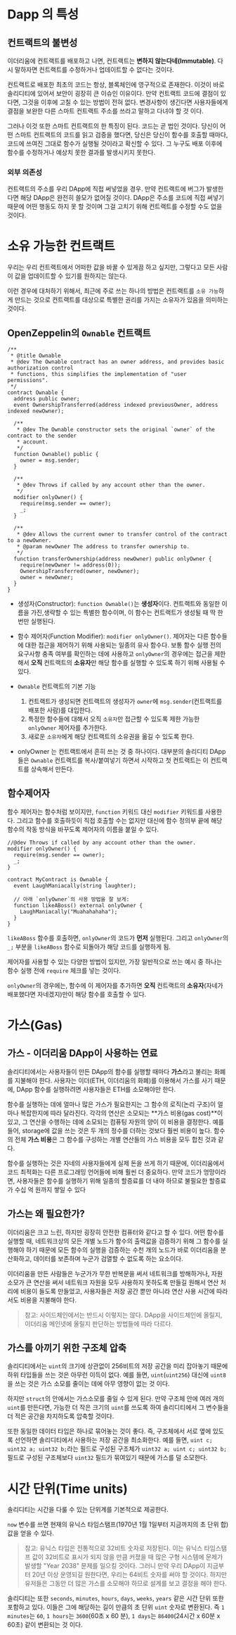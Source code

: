 # Dapp 의 특성

## 컨트랙트의 불변성

 이더리움에 컨트랙트를 배포하고 나면, 컨트랙트는 **변하지 않는다네(Immutable)**. 다시 말하자면 컨트랙트를 수정하거나 업데이트할 수 없다는 것이다.

컨트랙트로 배포한 최초의 코드는 항상, 블록체인에 영구적으로 존재한다. 이것이 바로 솔리디티에 있어서 보안이 굉장히 큰 이슈인 이유이다. 만약 컨트랙트 코드에 결점이 있다면, 그것을 이후에 고칠 수 있는 방법이 전혀 없다. 변경사항이 생긴다면 사용자들에게 결점을 보완한 다른 스마트 컨트랙트 주소를 쓰라고 말하고 다녀야 할 것 이다.

그러나 이것 또한 스마트 컨트랙트의 한 특징이 된다. 코드는 곧 법인 것이다. 당신이 어떤 스마트 컨트랙트의 코드를 읽고 검증을 했다면, 당신은 당신이 함수를 호출할 때마다, 코드에 쓰여진 그대로 함수가 실행될 것이라고 확신할 수 있다. 그 누구도 배포 이후에 함수를 수정하거나 예상치 못한 결과를 발생시키지 못한다.

### 외부 의존성

컨트랙트의 주소를 우리 DApp에 직접 써넣었을 경우. 만약 컨트랙트에 버그가 발생한다면 해당 DApp은 완전히 쓸모가 없어질 것이다. DApp은 주소를 코드에 직접 써넣기 때문에 어떤 행동도 하지 못 할 것이며 그걸 고치기 위해 컨트랙트를 수정할 수도 없을 것이다.

# 소유 가능한 컨트랙트

우리는 우리 컨트랙트에서 어떠한 값을 바꿀 수 있게끔 하고 싶지만, 그렇다고 모든 사람이 값을 업데이트할 수 있기를 원하지는 않는다.

이런 경우에 대처하기 위해서, 최근에 주로 쓰는 하나의 방법은 컨트랙트를 `소유 가능`하게 만드는 것으로 컨트랙트를 대상으로 특별한 권리를 가지는 소유자가 있음을 의미하는 것이다.

## OpenZeppelin의 `Ownable` 컨트랙트

~~~
/**
 * @title Ownable
 * @dev The Ownable contract has an owner address, and provides basic authorization control
 * functions, this simplifies the implementation of "user permissions".
 */
contract Ownable {
  address public owner;
  event OwnershipTransferred(address indexed previousOwner, address indexed newOwner);

  /**
   * @dev The Ownable constructor sets the original `owner` of the contract to the sender
   * account.
   */
  function Ownable() public {
    owner = msg.sender;
  }

  /**
   * @dev Throws if called by any account other than the owner.
   */
  modifier onlyOwner() {
    require(msg.sender == owner);
    _;
  }

  /**
   * @dev Allows the current owner to transfer control of the contract to a newOwner.
   * @param newOwner The address to transfer ownership to.
   */
  function transferOwnership(address newOwner) public onlyOwner {
    require(newOwner != address(0));
    OwnershipTransferred(owner, newOwner);
    owner = newOwner;
  }
}
~~~

- 생성자(Constructor): `function Ownable()`는 **생성자**이다. 컨트랙트와 동일한 이름을 가진,생략할 수 있는 특별한 함수이며, 이 함수는 컨트랙트가 생성될 때 딱 한 번만 실행된다.
- 함수 제어자(Function Modifier): `modifier onlyOwner()`. 제어자는 다른 함수들에 대한 접근을 제어하기 위해 사용되는 일종의 유사 함수다. 보통 함수 실행 전의 요구사항 충족 여부를 확인하는 데에 사용하고 `onlyOwner`의 경우에는 접근을 제한해서 **오직** 컨트랙트의 **소유자**만 해당 함수를 실행할 수 있도록 하기 위해 사용될 수 있다.
- `Ownable` 컨트랙트의 기본 기능
  1. 컨트랙트가 생성되면 컨트랙트의 생성자가 `owner`에 `msg.sender`(컨트랙트를 배포한 사람)를 대입한다.
  2. 특정한 함수들에 대해서 오직 `소유자`만 접근할 수 있도록 제한 가능한 `onlyOwner` 제어자를 추가한다.
  3. 새로운 `소유자`에게 해당 컨트랙트의 소유권을 옮길 수 있도록 한다.

- onlyOwner 는 컨트랙트에서 흔히 쓰는 것 중 하나이다. 대부분의 솔리디티 DApp들은 `Ownable` 컨트랙트를 복사/붙여넣기 하면서 시작하고 첫 컨트랙트는 이 컨트랙트를 상속해서 만든다.

## 함수제어자

함수 제어자는 함수처럼 보이지만, `function` 키워드 대신 `modifier` 키워드를 사용한다. 그리고 함수를 호출하듯이 직접 호출할 수는 없지만 대신에 함수 정의부 끝에 해당 함수의 작동 방식을 바꾸도록 제어자의 이름을 붙일 수 있다.

```
//@dev Throws if called by any account other than the owner.
modifier onlyOwner() {
  require(msg.sender == owner);
  _;
}
```

```
contract MyContract is Ownable {
  event LaughManiacally(string laughter);

  // 아래 `onlyOwner`의 사용 방법을 잘 보게:
  function likeABoss() external onlyOwner {
    LaughManiacally("Muahahahaha");
  }
}
```

`likeABoss` 함수를 호출하면, `onlyOwner`의 코드가 **먼저** 실행된다. 그리고 `onlyOwner`의 `_;` 부분을 `likeABoss` 함수로 되돌아가 해당 코드를 실행하게 됨.

제어자를 사용할 수 있는 다양한 방법이 있지만, 가장 일반적으로 쓰는 예시 중 하나는 함수 실행 전에 `require` 체크를 넣는 것이다.

`onlyOwner`의 경우에는, 함수에 이 제어자를 추가하면 **오직** 컨트랙트의 **소유자**(자네가 배포했다면 자네겠지)만이 해당 함수를 호출할 수 있다.

# 가스(Gas)

## 가스 - 이더리움 DApp이 사용하는 연료

솔리디티에서는 사용자들이 만든 DApp의 함수를 실행할 때마다 **가스**라고 불리는 화폐를 지불해야 한다. 사용자는 이더(ETH, 이더리움의 화폐)를 이용해서 가스를 사기 때문에, DApp 함수를 실행하려면 사용자들은 ETH를 소모해야만 한다.

함수를 실행하는 데에 얼마나 많은 가스가 필요한지는 그 함수의 로직(논리 구조)이 얼마나 복잡한지에 따라 달라진다. 각각의 연산은 소모되는 **가스 비용(gas cost)**이 있고, 그 연산을 수행하는 데에 소모되는 컴퓨팅 자원의 양이 이 비용을 결정한다. 예를 들어, storage에 값을 쓰는 것은 두 개의 정수를 더하는 것보다 훨씬 비용이 높다. 함수의 전체 **가스 비용**은 그 함수를 구성하는 개별 연산들의 가스 비용을 모두 합친 것과 같다.

함수를 실행하는 것은 자네의 사용자들에게 실제 돈을 쓰게 하기 때문에, 이더리움에서 코드 최적화는 다른 프로그래밍 언어들에 비해 훨씬 더 중요하다. 만약 코드가 엉망이라면, 사용자들은 함수를 실행하기 위해 일종의 할증료를 더 내야 하므로 불필요한 할증료가 수십 억 원까지 쌓일 수 있다

## 가스는 왜 필요한가?

이더리움은 크고 느린, 하지만 굉장히 안전한 컴퓨터와 같다고 할 수 있다. 어떤 함수를 실행할 때, 네트워크상의 모든 개별 노드가 함수의 출력값을 검증하기 위해 그 함수를 실행해야 하기 때문에 모든 함수의 실행을 검증하는 수천 개의 노드가 바로 이더리움을 분산화하고, 데이터를 보존하며 누군가 검열할 수 없도록 하는 요소이다.

이더리움을 만든 사람들은 누군가가 무한 반복문을 써서 네트워크를 방해하거나, 자원 소모가 큰 연산을 써서 네트워크 자원을 모두 사용하지 못하도록 만들길 원해서 연산 처리에 비용이 들도록 만들었고, 사용자들은 저장 공간 뿐만 아니라 연산 사용 시간에 따라서도 비용을 지불해야 한다.

> 참고: 사이드체인에서는 반드시 이렇지는 않다.  DApp을 사이드체인에 올릴지, 이더리움 메인넷에 올릴지 판단하는 방법들에 따라 다르다.

## 가스를 아끼기 위한 구조체 압축

솔리디티에서는 `uint`의 크기에 상관없이 256비트의 저장 공간을 미리 잡아놓기 때문에 하위 타입들을 쓰는 것은 아무런 이득이 없다. 예를 들면, `uint`(`uint256`) 대신에 `uint8`을 쓰는 것은 가스 소모를 줄이는 데에 아무 영향이 없는 것 이다.

하지만 `struct`의 안에서는 가스소모를 줄일 수 있게 된다. 만약 구조체 안에 여러 개의 `uint`를 만든다면, 가능한 더 작은 크기의 `uint`를 쓰도록 하여 솔리디티에서 그 변수들을 더 적은 공간을 차지하도록 압축할 것이다. 

또한 동일한 데이터 타입은 하나로 묶어놓는 것이 좋다. 즉, 구조체에서 서로 옆에 있도록 선언하면 솔리디티에서 사용하는 저장 공간을 최소화한다. 예를 들면, `uint c; uint32 a; uint32 b;`라는 필드로 구성된 구조체가 `uint32 a; uint c; uint32 b;` 필드로 구성된 구조체보다 `uint32` 필드가 묶여있기 때문에  가스를 덜 소모한다.

# 시간 단위(Time units)

솔리디티는 시간을 다룰 수 있는 단위계를 기본적으로 제공한다.

`now` 변수를 쓰면 현재의 유닉스 타임스탬프(1970년 1월 1일부터 지금까지의 초 단위 합) 값을 얻을 수 있다.

> 참고: 유닉스 타임은 전통적으로 32비트 숫자로 저장된다. 이는 유닉스 타임스탬프 값이 32비트로 표시가 되지 않을 만큼 커졌을 때 많은 구형 시스템에 문제가 발생할 "Year 2038" 문제를 일으킬 것이다. 그러니 만약 우리 DApp이 지금부터 20년 이상 운영되길 원한다면, 우리는 64비트 숫자를 써야 할 것이다. 하지만 유저들은 그동안 더 많은 가스를 소모해야 하므로 설계를 보고 결정을 해야 한다.

솔리디티는 또한 `seconds`, `minutes`, `hours`, `days`, `weeks`, `years` 같은 시간 단위 또한 포함하고 있다. 이들은 그에 해당하는 길이 만큼의 초 단위 `uint` 숫자로 변환된다. 즉 `1 minutes`는 `60`, `1 hours`는 `3600`(60초 x 60 분), `1 days`는 `86400`(24시간 x 60분 x 60초) 같이 변환되는 것 이다.
